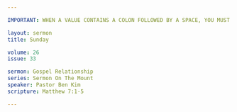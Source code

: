 ```yaml
---

IMPORTANT: WHEN A VALUE CONTAINS A COLON FOLLOWED BY A SPACE, YOU MUST USE &#58;

layout: sermon
title: Sunday

volume: 26
issue: 33

sermon: Gospel Relationship
series: Sermon On The Mount
speaker: Pastor Ben Kim
scripture: Matthew 7:1-5

---
```

